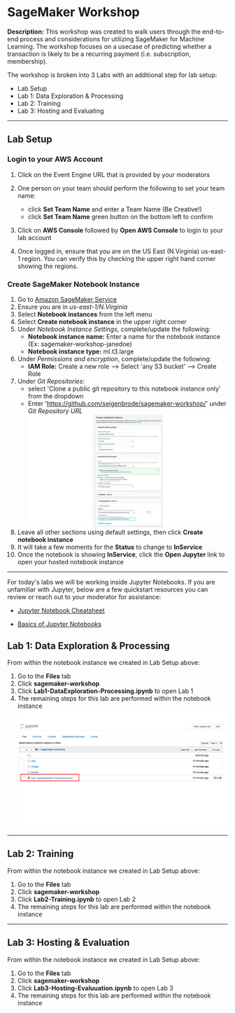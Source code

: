 # SageMaker Workshop

  **Description:** This workshop was created to walk users through the end-to-end process and considerations for utilizing SageMaker for Machine Learning. The workshop focuses on a usecase of predicting whether a transaction is likely to be a recurring payment (i.e. subscription, membership).  
  
 The workshop is broken into 3 Labs with an additional step for lab setup: 
 
   * Lab Setup
   * Lab 1: Data Exploration & Processing
   * Lab 2: Training
   * Lab 3: Hosting and Evaluating
    
 ---
 
 ## Lab Setup
    
   ### Login to your AWS Account 
   
   1) Click on the Event Engine URL that is provided by your moderators
   2) One person on your team should perform the following to set your team name:
      * click **Set Team Name** and enter a Team Name (Be Creative!)
      * click **Set Team Name** green button on the bottom left to confirm
      
   3) Click on **AWS Console** followed by **Open AWS Console** to login to your lab account
   4)  Once logged in, ensure that you are on the US East (N.Virginia) us-east-1 region. You can verify this by checking the upper right hand corner showing the regions.
   
   ### Create SageMaker Notebook Instance 
   
   1) Go to [Amazon SageMaker Service](https://console.aws.amazon.com/sagemaker/)
   2) Ensure you are in *us-east-1/N.Virginia*
   3) Select **Notebook instances** from the left menu
   4) Select **Create notebook instance** in the upper right corner
   5) Under *Notebook Instance Settings*, complete/update the following:
       * **Notebook instance name:** Enter a name for the notebook instance (Ex: sagemaker-workshop-janedoe)
       * **Notebook instance type:** ml.t3.large
   6) Under *Permissions and encryption*, complete/update the following:
       * **IAM Role:** Create a new role --> Select 'any S3 bucket' --> Create Role
   7) Under *Git Repositories*:
       * select 'Clone a public git repository to this notebook instance only' from the dropdown
       * Enter 'https://github.com/seigenbrode/sagemaker-workshop/' under *Git Repository URL*
       ![Notebook Instance Config](./images/create-notebook.png)
   8) Leave all other sections using default settings, then click **Create notebook instance**
   9) It will take a few moments for the **Status** to change to **InService**
   10) Once the notebook is showing **InService**, click the **Open Jupyter** link to open your hosted notebook instance
   
 ---
 
 For today's labs we will be working inside Jupyter Notebooks.  If you are unfamiliar with Jupyter, below are a few quickstart resources you can review or reach out to your moderator for assistance: 
 
   * [Jupyter Notebook Cheatsheet](https://www.edureka.co/blog/cheatsheets/jupyter-notebook-cheat-sheet)
    
   * [Basics of Jupyter Notebooks](https://towardsdatascience.com/a-beginners-tutorial-to-jupyter-notebooks-1b2f8705888a)
 
 ## Lab 1: Data Exploration & Processing  
   
 From within the notebook instance we created in Lab Setup above:
 
   1) Go to the **Files** tab
   2) Click **sagemaker-workshop**
   3) Click **Lab1-DataExploration-Processing.ipynb** to open Lab 1
   4) The remaining steps for this lab are performed within the notebook instance
   ![Lab1](./images/notebook-lab1.png)
   
---
 
 ## Lab 2: Training
   
 From within the notebook instance we created in Lab Setup above:
 
   1) Go to the **Files** tab
   2) Click **sagemaker-workshop**
   3) Click **Lab2-Training.ipynb** to open Lab 2
   4) The remaining steps for this lab are performed within the notebook instance
   
---
 
 ## Lab 3: Hosting & Evaluation
   
 From within the notebook instance we created in Lab Setup above:
 
   1) Go to the **Files** tab
   2) Click **sagemaker-workshop**
   3) Click **Lab3-Hosting-Evaluuation.ipynb** to open Lab 3
   4) The remaining steps for this lab are performed within the notebook instance
       
